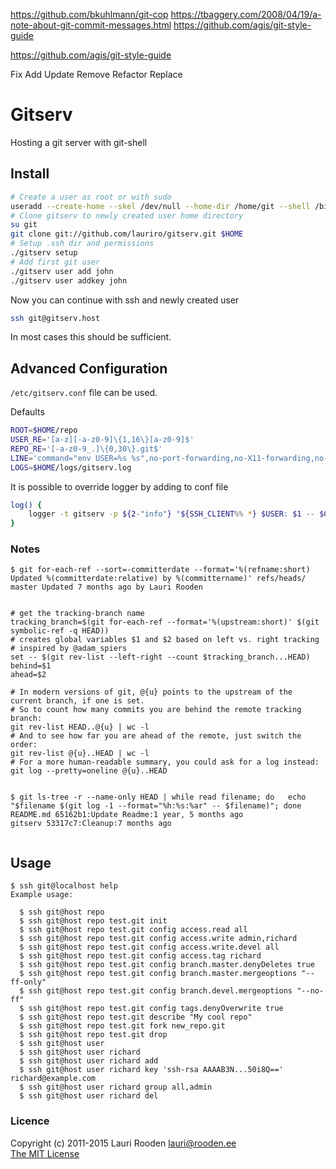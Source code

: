 https://github.com/bkuhlmann/git-cop
https://tbaggery.com/2008/04/19/a-note-about-git-commit-messages.html
https://github.com/agis/git-style-guide

https://github.com/agis/git-style-guide

Fix
Add
Update
Remove
Refactor
Replace

Gitserv
=======

Hosting a git server with git-shell

Install
-------

```sh
# Create a user as root or with sudo
useradd --create-home --skel /dev/null --home-dir /home/git --shell /bin/dash git
# Clone gitserv to newly created user home directory
su git
git clone git://github.com/lauriro/gitserv.git $HOME
# Setup .ssh dir and permissions
./gitserv setup
# Add first git user
./gitserv user add john
./gitserv user addkey john
```

Now you can continue with ssh and newly created user

```sh
ssh git@gitserv.host
```

In most cases this should be sufficient.

Advanced Configuration
----------------------

`/etc/gitserv.conf` file can be used.

Defaults

```sh
ROOT=$HOME/repo
USER_RE='[a-z][-a-z0-9]\{1,16\}[a-z0-9]$'
REPO_RE='[-a-z0-9_.]\{0,30\}.git$'
LINE='command="env USER=%s %s",no-port-forwarding,no-X11-forwarding,no-agent-forwarding,no-pty %s\n'
LOGS=$HOME/logs/gitserv.log
```

It is possible to override logger by adding to conf file

```sh
log() {
	logger -t gitserv -p ${2-"info"} "${SSH_CLIENT%% *} $USER: $1 -- $CMD"
}
```


### Notes


```
$ git for-each-ref --sort=-committerdate --format='%(refname:short) Updated %(committerdate:relative) by %(committername)' refs/heads/
master Updated 7 months ago by Lauri Rooden


# get the tracking-branch name
tracking_branch=$(git for-each-ref --format='%(upstream:short)' $(git symbolic-ref -q HEAD))
# creates global variables $1 and $2 based on left vs. right tracking
# inspired by @adam_spiers
set -- $(git rev-list --left-right --count $tracking_branch...HEAD)
behind=$1
ahead=$2

# In modern versions of git, @{u} points to the upstream of the current branch, if one is set.
# So to count how many commits you are behind the remote tracking branch:
git rev-list HEAD..@{u} | wc -l
# And to see how far you are ahead of the remote, just switch the order:
git rev-list @{u}..HEAD | wc -l
# For a more human-readable summary, you could ask for a log instead:
git log --pretty=oneline @{u}..HEAD


$ git ls-tree -r --name-only HEAD | while read filename; do   echo "$filename $(git log -1 --format="%h:%s:%ar" -- $filename)"; done
README.md 65162b1:Update Readme:1 year, 5 months ago
gitserv 53317c7:Cleanup:7 months ago


```



Usage
-----

    $ ssh git@localhost help
    Example usage:
    
      $ ssh git@host repo
      $ ssh git@host repo test.git init
      $ ssh git@host repo test.git config access.read all
      $ ssh git@host repo test.git config access.write admin,richard
      $ ssh git@host repo test.git config access.write.devel all
      $ ssh git@host repo test.git config access.tag richard
      $ ssh git@host repo test.git config branch.master.denyDeletes true
      $ ssh git@host repo test.git config branch.master.mergeoptions "--ff-only"
      $ ssh git@host repo test.git config branch.devel.mergeoptions "--no-ff"
      $ ssh git@host repo test.git config tags.denyOverwrite true
      $ ssh git@host repo test.git describe "My cool repo"
      $ ssh git@host repo test.git fork new_repo.git
      $ ssh git@host repo test.git drop
      $ ssh git@host user
      $ ssh git@host user richard
      $ ssh git@host user richard add
      $ ssh git@host user richard key 'ssh-rsa AAAAB3N...50i8Q==' richard@example.com
      $ ssh git@host user richard group all,admin
      $ ssh git@host user richard del


### Licence

Copyright (c) 2011-2015 Lauri Rooden <lauri@rooden.ee>  
[The MIT License](http://lauri.rooden.ee/mit-license.txt)


